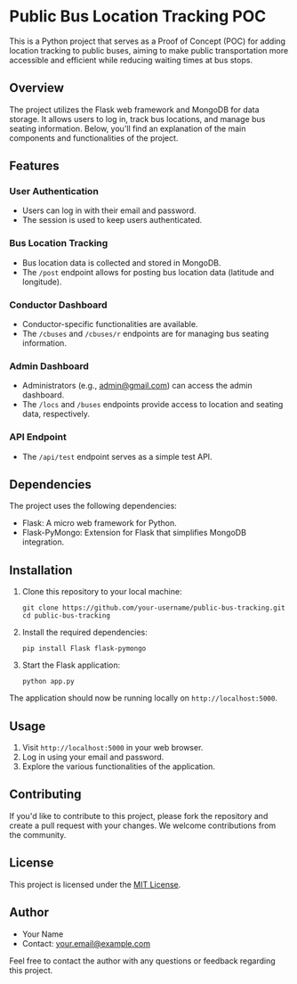 # Public Bus Location Tracking POC

This is a Python project that serves as a Proof of Concept (POC) for adding location tracking to public buses, aiming to make public transportation more accessible and efficient while reducing waiting times at bus stops.

## Overview

The project utilizes the Flask web framework and MongoDB for data storage. It allows users to log in, track bus locations, and manage bus seating information. Below, you'll find an explanation of the main components and functionalities of the project.

## Features

### User Authentication

- Users can log in with their email and password.
- The session is used to keep users authenticated.

### Bus Location Tracking

- Bus location data is collected and stored in MongoDB.
- The `/post` endpoint allows for posting bus location data (latitude and longitude).

### Conductor Dashboard

- Conductor-specific functionalities are available.
- The `/cbuses` and `/cbuses/r` endpoints are for managing bus seating information.

### Admin Dashboard

- Administrators (e.g., admin@gmail.com) can access the admin dashboard.
- The `/locs` and `/buses` endpoints provide access to location and seating data, respectively.

### API Endpoint

- The `/api/test` endpoint serves as a simple test API.

## Dependencies

The project uses the following dependencies:

- Flask: A micro web framework for Python.
- Flask-PyMongo: Extension for Flask that simplifies MongoDB integration.

## Installation

1. Clone this repository to your local machine:

   ```
   git clone https://github.com/your-username/public-bus-tracking.git
   cd public-bus-tracking
   ```

2. Install the required dependencies:

   ```
   pip install Flask flask-pymongo
   ```

3. Start the Flask application:

   ```
   python app.py
   ```

The application should now be running locally on `http://localhost:5000`.

## Usage

1. Visit `http://localhost:5000` in your web browser.
2. Log in using your email and password.
3. Explore the various functionalities of the application.

## Contributing

If you'd like to contribute to this project, please fork the repository and create a pull request with your changes. We welcome contributions from the community.

## License

This project is licensed under the [MIT License](LICENSE.md).

## Author

- Your Name
- Contact: your.email@example.com

Feel free to contact the author with any questions or feedback regarding this project.
